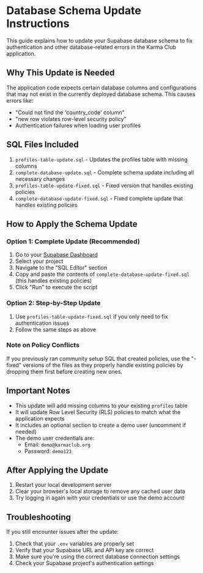 # Database Schema Update Instructions

This guide explains how to update your Supabase database schema to fix authentication and other database-related errors in the Karma Club application.

## Why This Update is Needed

The application code expects certain database columns and configurations that may not exist in the currently deployed database schema. This causes errors like:
- "Could not find the 'country_code' column" 
- "new row violates row-level security policy"
- Authentication failures when loading user profiles

## SQL Files Included

1. `profiles-table-update.sql` - Updates the profiles table with missing columns
2. `complete-database-update.sql` - Complete schema update including all necessary changes
3. `profiles-table-update-fixed.sql` - Fixed version that handles existing policies
4. `complete-database-update-fixed.sql` - Fixed complete update that handles existing policies

## How to Apply the Schema Update

### Option 1: Complete Update (Recommended)
1. Go to your [Supabase Dashboard](https://supabase.com/dashboard/)
2. Select your project
3. Navigate to the "SQL Editor" section
4. Copy and paste the contents of `complete-database-update-fixed.sql` (this handles existing policies)
5. Click "Run" to execute the script

### Option 2: Step-by-Step Update
1. Use `profiles-table-update-fixed.sql` if you only need to fix authentication issues
2. Follow the same steps as above

### Note on Policy Conflicts
If you previously ran community setup SQL that created policies, use the "-fixed" versions of the files as they properly handle existing policies by dropping them first before creating new ones.

## Important Notes

- This update will add missing columns to your existing `profiles` table
- It will update Row Level Security (RLS) policies to match what the application expects
- It includes an optional section to create a demo user (uncomment if needed)
- The demo user credentials are: 
  - Email: `demo@karmaclub.org`
  - Password: `demo123`

## After Applying the Update

1. Restart your local development server
2. Clear your browser's local storage to remove any cached user data
3. Try logging in again with your credentials or use the demo account

## Troubleshooting

If you still encounter issues after the update:

1. Check that your `.env` variables are properly set
2. Verify that your Supabase URL and API key are correct
3. Make sure you're using the correct database connection settings
4. Check your Supabase project's authentication settings